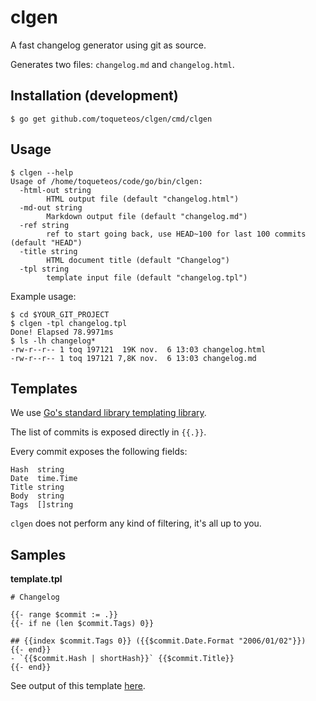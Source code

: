 # clgen

A fast changelog generator using git as source.

Generates two files: `changelog.md` and `changelog.html`.

## Installation (development)

```
$ go get github.com/toqueteos/clgen/cmd/clgen
```

## Usage

```
$ clgen --help
Usage of /home/toqueteos/code/go/bin/clgen:
  -html-out string
        HTML output file (default "changelog.html")
  -md-out string
        Markdown output file (default "changelog.md")
  -ref string
        ref to start going back, use HEAD~100 for last 100 commits (default "HEAD")
  -title string
        HTML document title (default "Changelog")
  -tpl string
        template input file (default "changelog.tpl")
```

Example usage:

```
$ cd $YOUR_GIT_PROJECT
$ clgen -tpl changelog.tpl
Done! Elapsed 78.9971ms
$ ls -lh changelog*
-rw-r--r-- 1 toq 197121  19K nov.  6 13:03 changelog.html
-rw-r--r-- 1 toq 197121 7,8K nov.  6 13:03 changelog.md
```

## Templates

We use [Go's standard library templating library](http://golang.org/pkg/text/template).

The list of commits is exposed directly in `{{.}}`.

Every commit exposes the following fields:

    Hash  string
    Date  time.Time
    Title string
    Body  string
    Tags  []string

`clgen` does not perform any kind of filtering, it's all up to you.

## Samples

**template.tpl**

```
# Changelog

{{- range $commit := .}}
{{- if ne (len $commit.Tags) 0}}

## {{index $commit.Tags 0}} ({{$commit.Date.Format "2006/01/02"}})
{{- end}}
- `{{$commit.Hash | shortHash}}` {{$commit.Title}}
{{- end}}
```

See output of this template [here](changelog.md).
